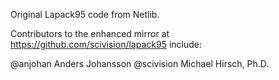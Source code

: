 Original Lapack95 code from Netlib.

Contributors to the enhanced mirror at https://github.com/scivision/lapack95 include:

@anjohan       Anders Johansson
@scivision     Michael Hirsch, Ph.D.
